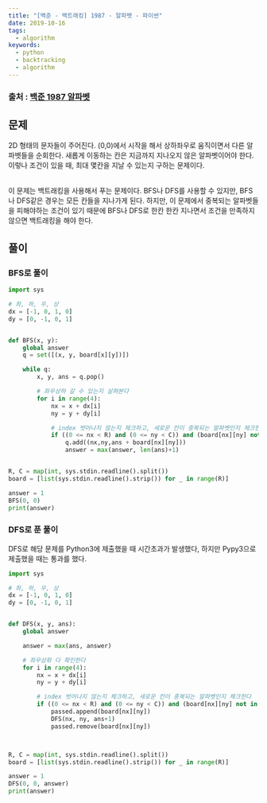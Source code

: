 ```yaml
---
title: "[백준 - 백트래킹] 1987 - 알파벳 - 파이썬"
date: 2019-10-16
tags:
  - algorithm
keywords:
  - python
  - backtracking
  - algorithm
---
```



### 출처 : <a href="https://www.acmicpc.net/problem/1987"> 백준 1987 알파벳</a>

## 문제
2D 형태의 문자들이 주어진다. (0,0)에서 시작을 해서 상하좌우로 움직이면서 다른 알파벳들을 순회한다. 새롭게 이동하는 칸은 지금까지 지나오지 않은 알파벳이어야 한다. 이렇나 조건이 있을 때, 최대 몇칸을 지날 수 있는지 구하는 문제이다. 

<br/> 
이 문제는 백트래킹을 사용해서 푸는 문제이다. BFS나 DFS를 사용할 수 있지만, BFS나 DFS같은 경우는 모든 칸들을 지나가게 된다. 하지만, 이 문제에서 중복되는 알파벳들을 피해야하는 조건이 있기 때문에 BFS나 DFS로 한칸 한칸 지나면서 조건을 만족하지 않으면 백트래킹을 해야 한다.

## 풀이

### BFS로 풀이
```python
import sys

# 좌, 하, 우, 상
dx = [-1, 0, 1, 0]
dy = [0, -1, 0, 1]


def BFS(x, y):
    global answer
    q = set([(x, y, board[x][y])])

    while q:
        x, y, ans = q.pop()

        # 좌우상하 갈 수 있는지 살펴본다
        for i in range(4):
            nx = x + dx[i]
            ny = y + dy[i]

            # index 벗어나지 않는지 체크하고, 새로운 칸이 중복되는 알파벳인지 체크한다
            if ((0 <= nx < R) and (0 <= ny < C)) and (board[nx][ny] not in ans):
                q.add((nx,ny,ans + board[nx][ny]))
                answer = max(answer, len(ans)+1)


R, C = map(int, sys.stdin.readline().split())
board = [list(sys.stdin.readline().strip()) for _ in range(R)]

answer = 1
BFS(0, 0)
print(answer)
```

### DFS로 푼 풀이
DFS로 해당 문제를 Python3에 제출했을 때 시간초과가 발생했다, 하지만 Pypy3으로 제출했을 때는 통과를 했다.
```python
import sys

# 좌, 하, 우, 상
dx = [-1, 0, 1, 0]
dy = [0, -1, 0, 1]


def DFS(x, y, ans):
    global answer

    answer = max(ans, answer)

    # 좌우상화 다 확인한다
    for i in range(4):
        nx = x + dx[i]
        ny = y + dy[i]

        # index 벗어나지 않는지 체크하고, 새로운 칸이 중복되는 알파벳인지 체크한다
        if ((0 <= nx < R) and (0 <= ny < C)) and (board[nx][ny] not in passed):
            passed.append(board[nx][ny])
            DFS(nx, ny, ans+1)
            passed.remove(board[nx][ny])



R, C = map(int, sys.stdin.readline().split())
board = [list(sys.stdin.readline().strip()) for _ in range(R)]

answer = 1
DFS(0, 0, answer)
print(answer)
```


